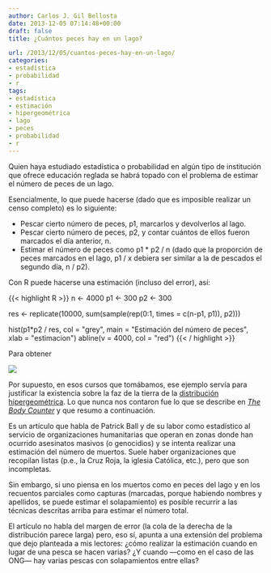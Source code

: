 ```yaml
---
author: Carlos J. Gil Bellosta
date: 2013-12-05 07:14:48+00:00
draft: false
title: ¿Cuántos peces hay en un lago?

url: /2013/12/05/cuantos-peces-hay-en-un-lago/
categories:
- estadística
- probabilidad
- r
tags:
- estadística
- estimación
- hipergeométrica
- lago
- peces
- probabilidad
- r
---
```


Quien haya estudiado estadística o probabilidad en algún tipo de institución que ofrece educación reglada se habrá topado con el problema de estimar el número de peces de un lago.

Esencialmente, lo que puede hacerse (dado que es imposible realizar un censo completo) es lo siguiente:

* Pescar cierto número de peces, p1, marcarlos y devolverlos al lago.
* Pescar cierto número de peces, p2, y contar cuántos de ellos fueron marcados el día anterior, n.
* Estimar el número de peces como p1 * p2 / n (dado que la proporción de peces marcados en el lago, p1 / x debiera ser similar a la de pescados el segundo día, n / p2).


Con R puede hacerse una estimación (incluso del error), así:

{{< highlight R >}}
n <- 4000
p1 <- 300
p2 <- 300

res <- replicate(10000, sum(sample(rep(0:1, times = c(n-p1, p1)), p2)))

hist(p1*p2 / res, col = "grey",
        main = "Estimación del número de peces",
        xlab = "estimacion")
abline(v = 4000, col = "red")
{{< / highlight >}}

Para obtener

[![](/wp-uploads/2013/12/peces_en_el_lago.png#center)
](/wp-uploads/2013/12/peces_en_el_lago.png#center)

Por supuesto, en esos cursos que tomábamos, ese ejemplo servía para justificar la existencia sobre la faz de la tierra de la [distribución hipergeométrica](http://en.wikipedia.org/wiki/Hypergeometric_distribution). Lo que nunca nos contaron fue lo que se describe en _[The Body Counter](http://jointheclub.org/2012/04/the-body-counter/)_ y que resumo a continuación.

Es un artículo que habla de Patrick Ball y de su labor como estadístico al servicio de organizaciones humanitarias que operan en zonas donde han ocurrido asesinatos masivos (o genocidios) y se intenta realizar una estimación del número de muertos. Suele haber organizaciones que recopilan listas (p.e., la Cruz Roja, la iglesia Católica, etc.), pero que son incompletas.

Sin embargo, si uno piensa en los muertos como en peces del lago y en los recuentos parciales como capturas (marcadas, porque habiendo nombres y apellidos, se puede estimar el solapamiento) es posible recurrir a las técnicas descritas arriba para estimar el número total.

El artículo no habla del margen de error (la cola de la derecha de la distribución parece larga) pero, eso sí, apunta a una extensión del problema que dejo planteada a mis lectores: ¿cómo realizar la estimación cuando en lugar de una pesca se hacen varias? ¿Y cuando —como en el caso de las ONG— hay varias pescas con solapamientos entre ellas?
